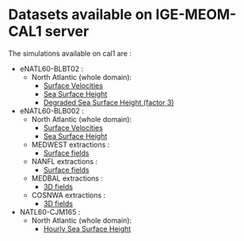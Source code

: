 # Datasets available on IGE-MEOM-CAL1 server

The simulations available on cal1 are :
  - eNATL60-BLBT02 :
    - North Atlantic (whole domain):
      - [Surface Velocities](../items/eNATL60-BLBT02-SSU-SSV.md)
      - [Sea Surface Height](../items/eNATL60-BLBT02-SSH.md)
      - [Degraded Sea Surface Height (factor 3)](../items/eNATL20-BLBT02-SSH-1h.md)
  - eNATL60-BLB002 :
    - North Atlantic (whole domain):
      - [Surface Velocities](../items/eNATL60-BLB002-SSU-SSV.md)
      - [Sea Surface Height](../items/eNATL60-BLB002-SSH.md)      
    - MEDWEST extractions :
      - [Surface fields](../items/MEDWEST60-BLB002-1h-SSH-SST-SSS-SSU-SSV.md) 
    - NANFL extractions :
      - [Surface fields](../items/NANFL60-BLB002-1h-SSH-SST-SSS-SSU-SSV.md)     
    - MEDBAL extractions :
      - [3D fields](../items/MEDBAL60-BLB002-1h-TSUVW-0-1000m.md)
    - COSNWA extractions :
      - [3D fields](../items/COSNWA-BLB002-1h-TSUVW-0-1000m.md)
  - NATL60-CJM165 :
    - North Atlantic (whole domain):
      - [Hourly Sea Surface Height](../items/NATL60-CJM165-SSH-1h.md)  
